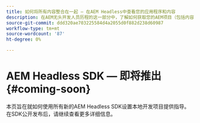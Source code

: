 ```yaml
---
title: 如何将所有内容整合在一起 — 在AEM Headless中查看您的应用程序和内容
description: 在AEM无头开发人员历程的这一部分中，了解如何获取您的AEM项目（包括内容片段、GraphQL调用、REST API调用和应用程序）并为其上线做准备。
source-git-commit: ddd320ae703225584d4a2055d0f882d238d60987
workflow-type: tm+mt
source-wordcount: '87'
ht-degree: 0%

---
```



# AEM Headless SDK — 即将推出{#coming-soon}

本页旨在就如何使用所有新的AEM Headless SDK设置本地开发项目提供指导。 在SDK公开发布后，请继续查看更多详细信息。
